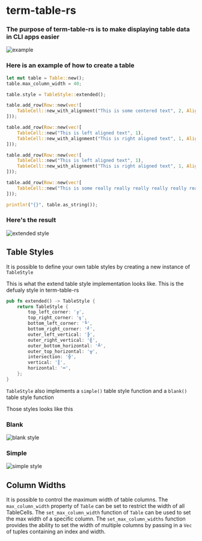 # term-table-rs

### The purpose of term-table-rs is to make displaying table data in CLI apps easier

![example](https://i.imgur.com/XwIzWkU.png)


### Here is an example of how to create a table

```rust
let mut table = Table::new();
table.max_column_width = 40;

table.style = TableStyle::extended(); 

table.add_row(Row::new(vec![
    TableCell::new_with_alignment("This is some centered text", 2, Alignment::Center)
])); 

table.add_row(Row::new(vec![
    TableCell::new("This is left aligned text", 1),
    TableCell::new_with_alignment("This is right aligned text", 1, Alignment::Right)
]));

table.add_row(Row::new(vec![
    TableCell::new("This is left aligned text", 1),
    TableCell::new_with_alignment("This is right aligned text", 1, Alignment::Right)
]));

table.add_row(Row::new(vec![
    TableCell::new("This is some really really really really really really really really really that is going to wrap to the next line", 2),
]));   

println!("{}", table.as_string());

```
### Here's the result

![extended style](https://i.imgur.com/NHEg0Sf.png)

## Table Styles

It is possible to define your own table styles by creating a new instance of `TableStyle`

This is what the extend table style implementation looks like. This is the defualy style in term-table-rs

```rust
pub fn extended() -> TableStyle {
    return TableStyle {
        top_left_corner: '╔',
        top_right_corner: '╗',
        bottom_left_corner: '╚',
        bottom_right_corner: '╝',
        outer_left_vertical: '╠',
        outer_right_vertical: '╣',
        outer_bottom_horizontal: '╩',
        outer_top_horizontal: '╦',
        intersection: '╬',
        vertical: '║',
        horizontal: '═',
    };
}
```

`TableStyle` also implements a `simple()` table style function and a `blank()` table style function

Those styles looks like this

### Blank

![blank style](https://i.imgur.com/HaKgXQj.png)


### Simple

![simple style](https://i.imgur.com/kGqlYD7.png)


## Column Widths

It is possible to control the maximum width of table columns. The `max_column_width` property of `Table` can be set to restrict the width of all TableCells. The `set_max_column_width` function of `Table` can be used to set the max width of a specific column. The `set_max_column_widths` function provides the ability to set the width of multiple columns by passing in a `Vec` of tuples containing an index and width.